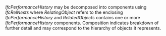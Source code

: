 _IfcPerformanceHistory_ may be decomposed into components using _IfcRelNests_ where _RelatingObject_ refers to the enclosing _IfcPerformanceHistory_ and _RelatedObjects_ contains one or more _IfcPerformanceHistory_ components. Composition indicates breakdown of further detail and may correspond to the hierarchy of objects it represents.